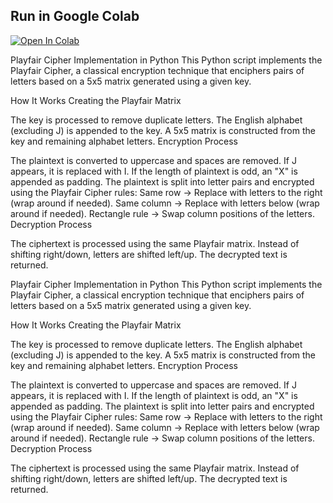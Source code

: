 ## Run in Google Colab
[![Open In Colab](https://colab.research.google.com/assets/colab-badge.svg)](https://colab.research.google.com/drive/1SQ3Kc-VBKZz_eAbKvTQah0tZpydDsg-O?usp=sharing)

Playfair Cipher Implementation in Python
This Python script implements the Playfair Cipher, a classical encryption technique that enciphers pairs of letters based on a 5x5 matrix generated using a given key.

How It Works
Creating the Playfair Matrix

The key is processed to remove duplicate letters.
The English alphabet (excluding J) is appended to the key.
A 5x5 matrix is constructed from the key and remaining alphabet letters.
Encryption Process

The plaintext is converted to uppercase and spaces are removed.
If J appears, it is replaced with I.
If the length of plaintext is odd, an "X" is appended as padding.
The plaintext is split into letter pairs and encrypted using the Playfair Cipher rules:
Same row → Replace with letters to the right (wrap around if needed).
Same column → Replace with letters below (wrap around if needed).
Rectangle rule → Swap column positions of the letters.
Decryption Process

The ciphertext is processed using the same Playfair matrix.
Instead of shifting right/down, letters are shifted left/up.
The decrypted text is returned.

Playfair Cipher Implementation in Python
This Python script implements the Playfair Cipher, a classical encryption technique that enciphers pairs of letters based on a 5x5 matrix generated using a given key.

How It Works
Creating the Playfair Matrix

The key is processed to remove duplicate letters.
The English alphabet (excluding J) is appended to the key.
A 5x5 matrix is constructed from the key and remaining alphabet letters.
Encryption Process

The plaintext is converted to uppercase and spaces are removed.
If J appears, it is replaced with I.
If the length of plaintext is odd, an "X" is appended as padding.
The plaintext is split into letter pairs and encrypted using the Playfair Cipher rules:
Same row → Replace with letters to the right (wrap around if needed).
Same column → Replace with letters below (wrap around if needed).
Rectangle rule → Swap column positions of the letters.
Decryption Process

The ciphertext is processed using the same Playfair matrix.
Instead of shifting right/down, letters are shifted left/up.
The decrypted text is returned.
